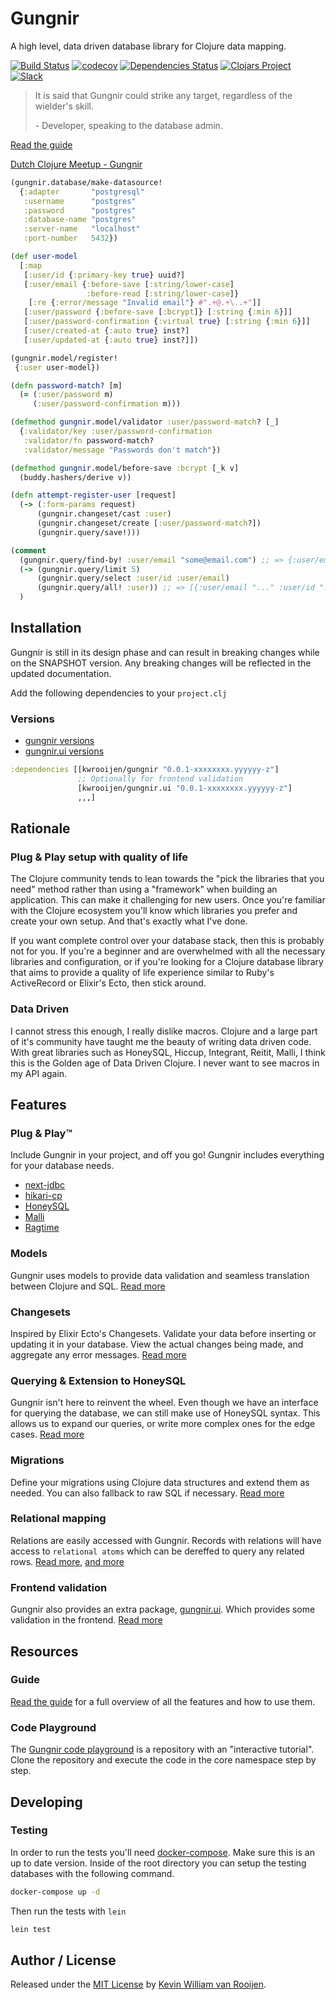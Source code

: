 # Gungnir

A high level, data driven database library for Clojure data mapping.

[![Build Status](https://travis-ci.org/kwrooijen/gungnir.svg?branch=master)](https://travis-ci.org/kwrooijen/gungnir)
[![codecov](https://codecov.io/gh/kwrooijen/gungnir/branch/master/graph/badge.svg)](https://codecov.io/gh/kwrooijen/gungnir)
[![Dependencies Status](https://versions.deps.co/kwrooijen/gungnir/status.svg)](https://versions.deps.co/kwrooijen/gungnir)
[![Clojars Project](https://img.shields.io/clojars/v/gungnir.svg)](https://clojars.org/kwrooijen/gungnir)
[![Slack](https://img.shields.io/badge/clojurians-gungnir-blue.svg?logo=slack)](https://clojurians.slack.com/messages/gungnir/)

> It is said that Gungnir could strike any target, regardless of the wielder's
> skill.
>
> \- Developer, speaking to the database admin.

[Read the guide](https://kwrooijen.github.io/gungnir/guide.html)

[Dutch Clojure Meetup - Gungnir](https://www.youtube.com/watch?v=9Sr_-Vk9wBw)

```clojure
(gungnir.database/make-datasource!
  {:adapter       "postgresql"
   :username      "postgres"
   :password      "postgres"
   :database-name "postgres"
   :server-name   "localhost"
   :port-number   5432})

(def user-model
  [:map
   [:user/id {:primary-key true} uuid?]
   [:user/email {:before-save [:string/lower-case]
                 :before-read [:string/lower-case]}
    [:re {:error/message "Invalid email"} #".+@.+\..+"]]
   [:user/password {:before-save [:bcrypt]} [:string {:min 6}]]
   [:user/password-confirmation {:virtual true} [:string {:min 6}]]
   [:user/created-at {:auto true} inst?]
   [:user/updated-at {:auto true} inst?]])

(gungnir.model/register!
 {:user user-model})

(defn password-match? [m]
  (= (:user/password m)
     (:user/password-confirmation m)))

(defmethod gungnir.model/validator :user/password-match? [_]
  {:validator/key :user/password-confirmation
   :validator/fn password-match?
   :validator/message "Passwords don't match"})

(defmethod gungnir.model/before-save :bcrypt [_k v]
  (buddy.hashers/derive v))

(defn attempt-register-user [request]
  (-> (:form-params request)
      (gungnir.changeset/cast :user)
      (gungnir.changeset/create [:user/password-match?])
      (gungnir.query/save!)))

(comment
  (gungnir.query/find-by! :user/email "some@email.com") ;; => {:user/email "some@email.com",,,}
  (-> (gungnir.query/limit 5)
      (gungnir.query/select :user/id :user/email)
      (gungnir.query/all! :user)) ;; => [{:user/email "..." :user/id "..."},,,]
  )
```

## Installation

Gungnir is still in its design phase and can result in breaking changes while on
the SNAPSHOT version. Any breaking changes will be reflected in the updated
documentation.

Add the following dependencies to your `project.clj`

### Versions
* [gungnir versions](http://repo.clojars.org/kwrooijen/gungnir/0.0.1-SNAPSHOT/)
* [gungnir.ui versions](http://repo.clojars.org/kwrooijen/gungnir.ui/0.0.1-SNAPSHOT/)

```clojure
:dependencies [[kwrooijen/gungnir "0.0.1-xxxxxxxx.yyyyyy-z"]
               ;; Optionally for frontend validation
               [kwrooijen/gungnir.ui "0.0.1-xxxxxxxx.yyyyyy-z"]
               ,,,]
```

## Rationale

### Plug & Play setup with quality of life

The Clojure community tends to lean towards the "pick the libraries that you
need" method rather than using a "framework" when building an application. This
can make it challenging for new users. Once you're familiar with the Clojure
ecosystem you'll know which libraries you prefer and create your own setup. And
that's exactly what I've done.

If you want complete control over your database stack, then this is probably not
for you. If you're a beginner and are overwhelmed with all the necessary
libraries and configuration, or if you're looking for a Clojure database library
that aims to provide a quality of life experience similar to Ruby's ActiveRecord
or Elixir's Ecto, then stick around.

### Data Driven

I cannot stress this enough, I really dislike macros. Clojure and a large part
of it's community have taught me the beauty of writing data driven code. With
great libraries such as HoneySQL, Hiccup, Integrant, Reitit, Malli, I think this
is the Golden age of Data Driven Clojure. I never want to see macros in my API
again.

## Features

### Plug & Play™

Include Gungnir in your project, and off you go! Gungnir includes everything for
your database needs.

* [next-jdbc](https://github.com/seancorfield/next-jdbc)
* [hikari-cp](https://github.com/brettwooldridge/HikariCP)
* [HoneySQL](https://github.com/seancorfield/honeysql)
* [Malli](https://github.com/metosin/malli)
* [Ragtime](https://github.com/weavejester/ragtime)

### Models

Gungnir uses models to provide data validation and seamless translation between
Clojure and SQL. [Read more](https://kwrooijen.github.io/gungnir/model.html)

### Changesets

Inspired by Elixir Ecto's Changesets. Validate your data before inserting or
updating it in your database. View the actual changes being made, and aggregate
any error messages. [Read
more](https://kwrooijen.github.io/gungnir/changeset.html)

### Querying & Extension to HoneySQL

Gungnir isn't here to reinvent the wheel. Even though we have an interface for
querying the database, we can still make use of HoneySQL syntax. This allows us
to expand our queries, or write more complex ones for the edge cases. [Read
more](https://kwrooijen.github.io/gungnir/query.html)

### Migrations

Define your migrations using Clojure data structures and extend them as
needed. You can also fallback to raw SQL if necessary. [Read
more](https://kwrooijen.github.io/gungnir/migrations.html)

### Relational mapping

Relations are easily accessed with Gungnir. Records with relations will have
access to `relational atoms` which can be dereffed to query any related
rows. [Read
more](https://kwrooijen.github.io/gungnir/model.html#model-relation-definitions),
[and more](https://kwrooijen.github.io/gungnir/query.html#querying-relations)

### Frontend validation

Gungnir also provides an extra package,
[gungnir.ui](https://github.com/kwrooijen/gungnir.ui). Which provides some
validation in the frontend. [Read
more](https://kwrooijen.github.io/gungnir/ui.html)

## Resources

### Guide

[Read the guide](https://kwrooijen.github.io/gungnir/guide.html) for a full
overview of all the features and how to use them.

### Code Playground

The [Gungnir code playground](https://github.com/kwrooijen/gungnir-playground)
is a repository with an "interactive tutorial". Clone the repository and execute
the code in the core namespace step by step.

## Developing

### Testing

In order to run the tests you'll need
[docker-compose](https://docs.docker.com/compose/compose-file/). Make sure this
is an up to date version. Inside of the root directory you can setup the testing
databases with the following command.

```sh
docker-compose up -d
```

Then run the tests with `lein`

```sh
lein test
```

## Author / License

Released under the [MIT License] by [Kevin William van Rooijen].

[Kevin William van Rooijen]: https://twitter.com/kwrooijen

[MIT License]: https://github.com/kwrooijen/gungnir/blob/master/LICENSE
